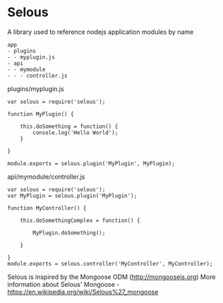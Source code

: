 # Selous
A library used to reference nodejs application modules by name

```
app
- plugins
- - myplugin.js
- api
- - mymodule
- - - controller.js
```

plugins/myplugin.js
```
var selous = require('selous');

function MyPlugin() {
	
	this.doSomething = function() {
		console.log('Hello World');
	}

}

module.exports = selous.plugin('MyPlugin', MyPlugin);
```
api/mymodule/controller.js
```
var selous = require('selous');
var MyPlugin = selous.plugin('MyPlugin');

function MyController() {
	
	this.doSomethingComplex = function() {

		MyPlugin.doSomething();

	}

}
module.exports = selous.controller('MyController', MyController);
```


Selous is inspired by the Mongoose ODM (http://mongoosejs.org)
More information about Selous' Mongoose - https://en.wikipedia.org/wiki/Selous%27_mongoose
